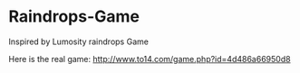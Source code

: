 # Raindrops-Game
Inspired by Lumosity raindrops Game

Here is the real game: http://www.to14.com/game.php?id=4d486a66950d8
